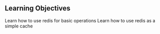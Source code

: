 ## Learning Objectives
Learn how to use redis for basic operations
Learn how to use redis as a simple cache
